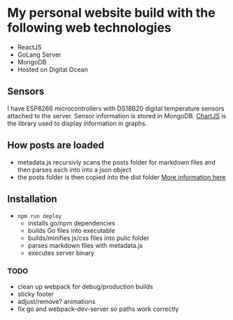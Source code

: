 # My personal website build with the following web technologies
- ReactJS
- GoLang Server
- MongoDB
- Hosted on Digital Ocean

## Sensors
I have ESP8266 microcontrollers with DS18B20 digital temperature sensors attached to the server.
Sensor information is stored in MongoDB. [ChartJS](http://www.chartjs.org/) is the library used to display information in graphs.

## How posts are loaded
- metadata.js recursivly scans the posts folder for markdown files and then parses each into into a json object
- the posts folder is then copied into the dist folder
[More information here](http://mitchel.io/post/Web%20Stuff/2016-09-19-loading-content)

## Installation
- `npm run deploy`
    - installs go/npm dependencies
    - builds Go files into executable
    - builds/minifies js/css files into pulic folder
    - parses markdown files with metadata.js
    - executes server binary

### TODO
- clean up webpack for debug/production builds
- sticky footer
- adjust/remove? animations
- fix go and webpack-dev-server so paths work correctly
